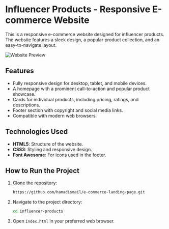 # Influencer Products - Responsive E-commerce Website

This is a responsive e-commerce website designed for influencer products. The website features a sleek design, a popular product collection, and an easy-to-navigate layout.

![Website Preview](https://github.com/user-attachments/assets/f1f1fe4b-e005-4af6-8cb1-205736e98339)

## Features

- Fully responsive design for desktop, tablet, and mobile devices.
- A homepage with a prominent call-to-action and popular product showcase.
- Cards for individual products, including pricing, ratings, and descriptions.
- Footer section with copyright and social media links.
- Compatible with modern web browsers.

## Technologies Used

- **HTML5**: Structure of the website.
- **CSS3**: Styling and responsive design.
- **Font Awesome**: For icons used in the footer.

## How to Run the Project

1. Clone the repository:
   ```bash
   https://github.com/hamadismail/e-commerce-landing-page.git
   ```
2. Navigate to the project directory:
   ```bash
   cd influencer-products
   ```
3. Open ```index.html``` in your preferred web browser.
